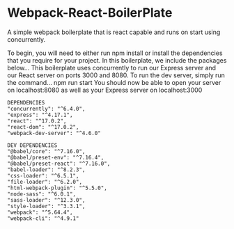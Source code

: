 # Webpack-React-BoilerPlate

A simple webpack boilerplate that is react capable and runs on start using concurrently.

To begin, you will need to either run npm install or install the dependencies that you require for your project.
In this boilerplate, we include the packages below...
This boilerplate uses concurrently to run our Express server and our React server on ports 3000 and 8080.
To run the dev server, simply run the command... npm run start
You should now be able to open your server on localhost:8080 as well as your Express server on localhost:3000

    DEPENDENCIES
    "concurrently": "^6.4.0",
    "express": "^4.17.1",
    "react": "^17.0.2",
    "react-dom": "^17.0.2",
    "webpack-dev-server": "^4.6.0"

    DEV DEPENDENCIES
    "@babel/core": "^7.16.0",
    "@babel/preset-env": "^7.16.4",
    "@babel/preset-react": "^7.16.0",
    "babel-loader": "^8.2.3",
    "css-loader": "^6.5.1",
    "file-loader": "^6.2.0",
    "html-webpack-plugin": "^5.5.0",
    "node-sass": "^6.0.1",
    "sass-loader": "^12.3.0",
    "style-loader": "^3.3.1",
    "webpack": "^5.64.4",
    "webpack-cli": "^4.9.1"
